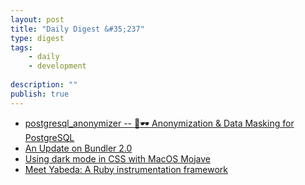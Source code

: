 ```yaml
---
layout: post
title: "Daily Digest &#35;237"
type: digest
tags: 
    - daily
    - development
    
description: ""
publish: true
---
```


- [postgresql_anonymizer -- 🐘🕶️ Anonymization & Data Masking for PostgreSQL](https://gitlab.com/daamien/postgresql_anonymizer)
- [An Update on Bundler 2.0](https://bundler.io/blog/2018/11/04/an-update-on-bundler-2.html)
- [Using dark mode in CSS with MacOS Mojave](https://paulmillr.com/posts/using-dark-mode-in-css/)
- [Meet Yabeda: A Ruby instrumentation framework](https://evilmartians.com/chronicles/meet-yabeda-modular-framework-for-instrumenting-ruby-applications)
